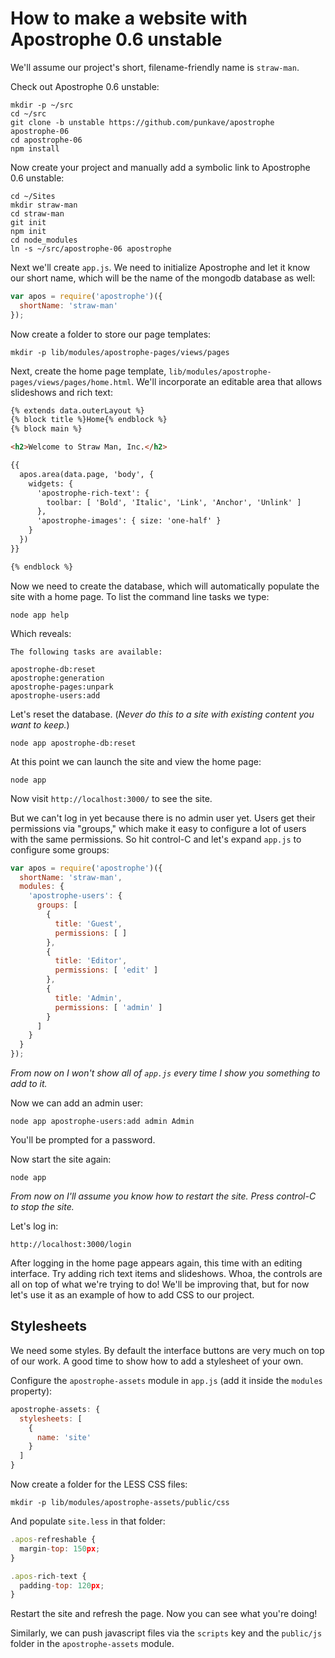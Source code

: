 # How to make a website with Apostrophe 0.6 unstable

We'll assume our project's short, filename-friendly name is `straw-man`.

Check out Apostrophe 0.6 unstable:

```
mkdir -p ~/src
cd ~/src
git clone -b unstable https://github.com/punkave/apostrophe apostrophe-06
cd apostrophe-06
npm install
```

Now create your project and manually add a symbolic link to Apostrophe 0.6 unstable:

```
cd ~/Sites
mkdir straw-man
cd straw-man
git init
npm init
cd node_modules
ln -s ~/src/apostrophe-06 apostrophe
```

Next we'll create `app.js`. We need to initialize Apostrophe and let it know our short name, which will be the name of the mongodb database as well:

```javascript
var apos = require('apostrophe')({
  shortName: 'straw-man'
});
```

Now create a folder to store our page templates:

```
mkdir -p lib/modules/apostrophe-pages/views/pages
```

Next, create the home page template, `lib/modules/apostrophe-pages/views/pages/home.html`. We'll incorporate an editable area that allows slideshows and rich text:

```html
{% extends data.outerLayout %}
{% block title %}Home{% endblock %}
{% block main %}

<h2>Welcome to Straw Man, Inc.</h2>

{{
  apos.area(data.page, 'body', {
    widgets: {
      'apostrophe-rich-text': {
        toolbar: [ 'Bold', 'Italic', 'Link', 'Anchor', 'Unlink' ]
      },
      'apostrophe-images': { size: 'one-half' }
    }
  })
}}

{% endblock %}
```

Now we need to create the database, which will automatically populate the site with a home page. To list the command line tasks we type:

`node app help`

Which reveals:

```
The following tasks are available:

apostrophe-db:reset
apostrophe:generation
apostrophe-pages:unpark
apostrophe-users:add
```

Let's reset the database. (*Never do this to a site with existing content you want to keep.*)

```
node app apostrophe-db:reset
```

At this point we can launch the site and view the home page:

```
node app
```

Now visit `http://localhost:3000/` to see the site.

But we can't log in yet because there is no admin user yet. Users get their permissions via "groups," which make it easy to configure a lot of users with the same permissions. So hit control-C and let's expand `app.js` to configure some groups:

```javascript
var apos = require('apostrophe')({
  shortName: 'straw-man',
  modules: {
    'apostrophe-users': {
      groups: [
        {
          title: 'Guest',
          permissions: [ ]
        },
        {
          title: 'Editor',
          permissions: [ 'edit' ]
        },
        {
          title: 'Admin',
          permissions: [ 'admin' ]
        }
      ]
    }
  }
});
```

*From now on I won't show all of `app.js` every time I show you something to add to it.*

Now we can add an admin user:

```
node app apostrophe-users:add admin Admin
```

You'll be prompted for a password.

Now start the site again:

```
node app
```

*From now on I'll assume you know how to restart the site. Press control-C to stop the site.*

Let's log in:

`http://localhost:3000/login`

After logging in the home page appears again, this time with an editing interface. Try adding rich text items and slideshows. Whoa, the controls are all on top of what we're trying to do! We'll be improving that, but for now let's use it as an example of how to add CSS to our project.

## Stylesheets

We need some styles. By default the interface buttons are very much on top of our work. A good time to show how to add a stylesheet of your own.

Configure the `apostrophe-assets` module in `app.js` (add it inside the `modules` property):

```javascript
apostrophe-assets: {
  stylesheets: [
    {
      name: 'site'
    }
  ]
}
```

Now create a folder for the LESS CSS files:

`mkdir -p lib/modules/apostrophe-assets/public/css`

And populate `site.less` in that folder:

```javascript
.apos-refreshable {
  margin-top: 150px;
}

.apos-rich-text {
  padding-top: 120px;
}
```

Restart the site and refresh the page. Now you can see what you're doing!

Similarly, we can push javascript files via the `scripts` key and the `public/js` folder in the `apostrophe-assets` module.

